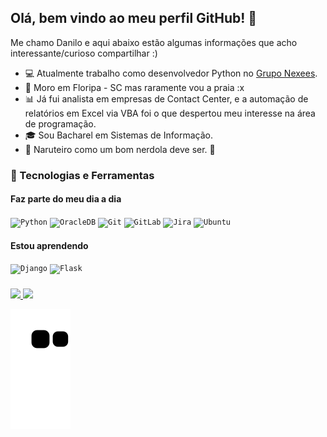 <!--
### Hi there 👋


**danilo-aalmeida/danilo-aalmeida** is a ✨ _special_ ✨ repository because its `README.md` (this file) appears on your GitHub profile.

Here are some ideas to get you started:

- 🔭 I’m currently working on ...
- 🌱 I’m currently learning ...
- 👯 I’m looking to collaborate on ...
- 🤔 I’m looking for help with ...
- 💬 Ask me about ...
- 📫 How to reach me: ...
- 😄 Pronouns: ...
- ⚡ Fun fact: ...
-->

## Olá, bem vindo ao meu perfil GitHub! 👋

Me chamo Danilo e aqui abaixo estão algumas informações que acho interessante/curioso compartilhar :)

- :computer: Atualmente trabalho como desenvolvedor Python no [Grupo Nexees](https://www.gruponexxees.com/).
- :ocean: Moro em Floripa - SC mas raramente vou a praia :x
- :bar_chart: Já fui analista em empresas de Contact Center, e a automação de relatórios em Excel via VBA foi o que despertou meu interesse na área de programação.
- :mortar_board: Sou Bacharel em Sistemas de Informação.
- :fish_cake: Naruteiro como um bom nerdola deve ser. :pray:

### :wrench: Tecnologias e Ferramentas

#### Faz parte do meu dia a dia

<code><img width="40px" src="https://cdn.jsdelivr.net/gh/devicons/devicon/icons/python/python-original.svg" title = "Python"/></code>
<code><img width="40px" src="https://cdn.jsdelivr.net/gh/devicons/devicon/icons/oracle/oracle-original.svg" title = "OracleDB"/></code>
<code><img width="40px" src="https://cdn.jsdelivr.net/gh/devicons/devicon/icons/git/git-original.svg" title = "Git"/></code>
<code><img width="40px" src="https://cdn.jsdelivr.net/gh/devicons/devicon/icons/gitlab/gitlab-original.svg" title = "GitLab"/></code>
<code><img width="40px" src="https://cdn.jsdelivr.net/gh/devicons/devicon/icons/jira/jira-original.svg" title = "Jira"/></code>
<code><img width="40px" src="https://cdn.jsdelivr.net/gh/devicons/devicon/icons/ubuntu/ubuntu-plain.svg" title = "Ubuntu"/></code>

#### Estou aprendendo

<code><img width="40px" src="https://cdn.jsdelivr.net/gh/devicons/devicon/icons/django/django-original.svg" title = "Django"/></code>
<code><img width="40px" src="https://cdn.jsdelivr.net/gh/devicons/devicon/icons/flask/flask-original-wordmark.svg" title = "Flask"/></code>

### 

<div>
<a href="https://github.com/danilo-aalmeida">
<img height="180em" src="https://github-readme-stats.vercel.app/api/top-langs/?username=danilo-aalmeida&layout=compact&langs_count=7&theme=tokyonight"/>
<img height="180em" src="https://github-readme-stats.vercel.app/api?username=danilo-aalmeida&show_icons=true&theme=tokyonight&include_all_commits=true&count_private=true"/>
</div>

![Snake animation](https://github.com/danilo-aalmeida/danilo-aalmeida/blob/output/github-contribution-grid-snake.svg)

